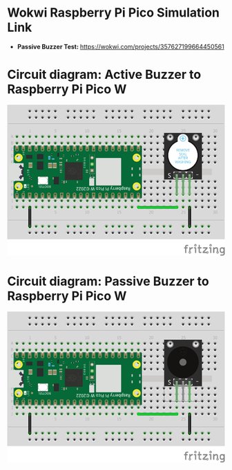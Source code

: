 # Wokwi Raspberry Pi Pico Simulation Link

* <b> Passive Buzzer Test: </b> https://wokwi.com/projects/357627199664450561

# Circuit diagram: Active Buzzer to Raspberry Pi Pico W

<p align="center">
  <img src="https://github.com/ajgquional/rpi-picow-micropython/blob/b6a8dab0081a0e3d3b59b85b10f082e5f795a833/Buzzer/Active-Buzzer-to-RPi-Pico-W_bb.png" alt="Circuit diagram - Active Buzzer conencted to Raspberry Pi Pico W">
</p>

# Circuit diagram: Passive Buzzer to Raspberry Pi Pico W

<p align="center">
  <img src="https://github.com/ajgquional/rpi-picow-micropython/blob/b6a8dab0081a0e3d3b59b85b10f082e5f795a833/Buzzer/Passive-Buzzer-to-RPi-Pico-W_bb.png" alt="Circuit diagram - Passive Buzzer conencted to Raspberry Pi Pico W">
</p>

